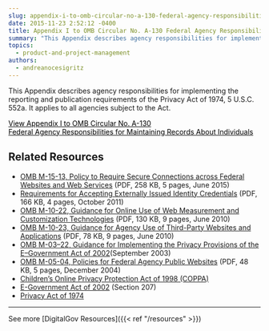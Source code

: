```yaml
---
slug: appendix-i-to-omb-circular-no-a-130-federal-agency-responsibilities-for-maintaining-records-about-individuals
date: 2015-11-23 2:52:12 -0400
title: Appendix I to OMB Circular No. A-130 Federal Agency Responsibilities for Maintaining Records About Individuals
summary: "This Appendix describes agency responsibilities for implementing the reporting and publication requirements of the Privacy Act of 1974, 5 U.S.C. 552a. It applies to all agencies subject to the Act. View Appendix I to OMB Circular No. A-130 Federal Agency Responsibilities for Maintaining Records About Individuals Related Resources OMB M-15-13, Policy to Require Secure Connections"
topics:
  - product-and-project-management
authors:
  - andreanocesigritz
---
```


This Appendix describes agency responsibilities for implementing the reporting and publication requirements of the Privacy Act of 1974, 5 U.S.C. 552a. It applies to all agencies subject to the Act.

<a class="button" style="color: #000000" href="https://www.federalregister.gov/documents/2016/07/28/2016-17872/revision-of-omb-circular-no-a-130-managing-information-as-a-strategic-resource">View Appendix I to OMB Circular No. A-130<br /> Federal Agency Responsibilities for Maintaining Records About Individuals</a>

## Related Resources

- [OMB M-15-13, Policy to Require Secure Connections across Federal Websites and Web Services](https://obamawhitehouse.archives.gov/sites/default/files/omb/memoranda/2015/m-15-13.pdf) (PDF, 258 KB, 5 pages, June 2015)
- [Requirements for Accepting Externally Issued Identity Credentials](https://obamawhitehouse.archives.gov/sites/default/files/omb/assets/egov_docs/ombreqforacceptingexternally_issuedidcred10-6-2011.pdf) (PDF, 166 KB, 4 pages, October 2011)
- [OMB M-10-22, Guidance for Online Use of Web Measurement and Customization Technologies](https://obamawhitehouse.archives.gov/sites/default/files/omb/assets/memoranda_2010/m10-22.pdf) (PDF, 130 KB, 9 pages, June 2010)
- [OMB M-10-23, Guidance for Agency Use of Third-Party Websites and Applications](https://obamawhitehouse.archives.gov/sites/default/files/omb/assets/memoranda_2010/m10-23.pdf) (PDF, 78 KB, 9 pages, June 2010)
- [OMB M-03–22, Guidance for Implementing the Privacy Provisions of the E–Government Act of 2002](https://obamawhitehouse.archives.gov/omb/memoranda_m03-22/)(September 2003)
- [OMB M-05-04, Policies for Federal Agency Public Websites](https://obamawhitehouse.archives.gov/sites/default/files/omb/assets/omb/memoranda/fy2005/m05-04.pdf) (PDF, 48 KB, 5 pages, December 2004)
- [Children’s Online Privacy Protection Act of 1998 (COPPA)](http://www.ftc.gov/ogc/coppa1.htm)
- [E-Government Act of 2002](http://www.archives.gov/about/laws/egov-act-section-207.html) (Section 207)
- [Privacy Act of 1974](http://www.justice.gov/opcl/1974privacyact-overview.htm)

---

See more [DigitalGov Resources]({{< ref "/resources" >}})
